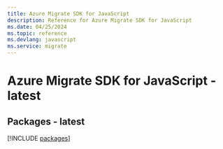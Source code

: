 ```yaml
---
title: Azure Migrate SDK for JavaScript
description: Reference for Azure Migrate SDK for JavaScript
ms.date: 04/25/2024
ms.topic: reference
ms.devlang: javascript
ms.service: migrate
---
```

# Azure Migrate SDK for JavaScript - latest
## Packages - latest
[!INCLUDE [packages](migrate-index.md)]